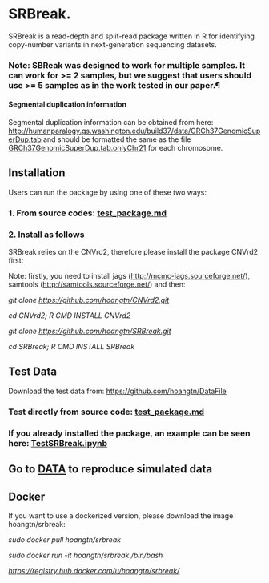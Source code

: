 # SRBreak.

SRBreak is a read-depth and split-read package written in R for identifying copy-number variants
in next-generation sequencing datasets.

### Note: SBReak was designed to work for multiple samples. It can work for >= 2 samples, but we suggest that users should use >= 5 samples as in the work tested in our paper.¶


#### Segmental duplication information

Segmental duplication information can be obtained from here: http://humanparalogy.gs.washington.edu/build37/data/GRCh37GenomicSuperDup.tab
and should be formatted the same as the file [GRCh37GenomicSuperDup.tab.onlyChr21](./GRCh37GenomicSuperDup.tab.onlyChr21) for each chromosome.

## Installation

Users can run the package by using one of these two ways:

### 1. From source codes: [test_package.md](./test_package.md)


### 2. Install as follows

SRBreak relies on the CNVrd2, therefore please install the package CNVrd2 first:

Note: firstly, you need to install jags (http://mcmc-jags.sourceforge.net/), samtools (http://samtools.sourceforge.net/) and then:

*git clone https://github.com/hoangtn/CNVrd2.git*

*cd CNVrd2; R CMD INSTALL CNVrd2*

*git clone https://github.com/hoangtn/SRBreak.git*

*cd SRBreak; R CMD INSTALL SRBreak*




## Test Data

Download the test data from: https://github.com/hoangtn/DataFile

### Test directly from source code:  [test_package.md](./test_package.md)

### If you already installed the package, an example can be seen here: [TestSRBreak.ipynb](./TestSRBreak.ipynb)

## Go to [DATA](./DATA) to reproduce simulated data

## Docker

If you want to use a dockerized version, please download the image hoangtn/srbreak:

*sudo docker pull hoangtn/srbreak*

*sudo docker run -it hoangtn/srbreak /bin/bash*

*https://registry.hub.docker.com/u/hoangtn/srbreak/*

